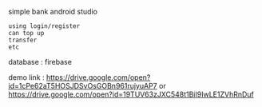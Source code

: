 

simple bank android studio

    using login/register
    can top up
    transfer
    etc

database : firebase

demo link : https://drive.google.com/open?id=1cPe62aT5HOSJDSvOsGOBn961rujyuAP7 or https://drive.google.com/open?id=19TUV63zJXC548t1BiI9IwLE1ZVhRnDuf
